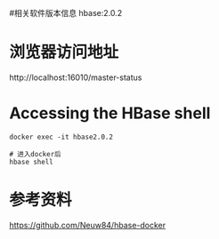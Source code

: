 #相关软件版本信息
hbase:2.0.2

# 浏览器访问地址
http://localhost:16010/master-status

# Accessing the HBase shell
```
docker exec -it hbase2.0.2

# 进入docker后
hbase shell
```

# 参考资料
https://github.com/Neuw84/hbase-docker
